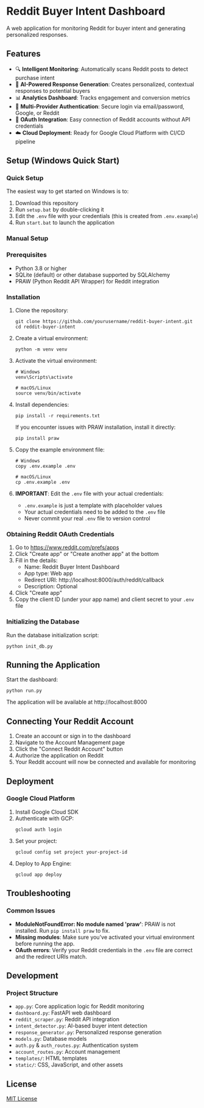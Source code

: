 # Reddit Buyer Intent Dashboard

A web application for monitoring Reddit for buyer intent and generating personalized responses.

## Features

- 🔍 **Intelligent Monitoring**: Automatically scans Reddit posts to detect purchase intent
- 🤖 **AI-Powered Response Generation**: Creates personalized, contextual responses to potential buyers
- 📊 **Analytics Dashboard**: Tracks engagement and conversion metrics
- 🔑 **Multi-Provider Authentication**: Secure login via email/password, Google, or Reddit
- 🔄 **OAuth Integration**: Easy connection of Reddit accounts without API credentials
- ☁️ **Cloud Deployment**: Ready for Google Cloud Platform with CI/CD pipeline

## Setup (Windows Quick Start)

### Quick Setup

The easiest way to get started on Windows is to:

1. Download this repository
2. Run `setup.bat` by double-clicking it
3. Edit the `.env` file with your credentials (this is created from `.env.example`)
4. Run `start.bat` to launch the application

### Manual Setup

### Prerequisites

- Python 3.8 or higher
- SQLite (default) or other database supported by SQLAlchemy
- PRAW (Python Reddit API Wrapper) for Reddit integration

### Installation

1. Clone the repository:
   ```
   git clone https://github.com/yourusername/reddit-buyer-intent.git
   cd reddit-buyer-intent
   ```

2. Create a virtual environment:
   ```
   python -m venv venv
   ```

3. Activate the virtual environment:
   ```
   # Windows
   venv\Scripts\activate
   
   # macOS/Linux
   source venv/bin/activate
   ```

4. Install dependencies:
   ```
   pip install -r requirements.txt
   ```
   
   If you encounter issues with PRAW installation, install it directly:
   ```
   pip install praw
   ```

5. Copy the example environment file:
   ```
   # Windows
   copy .env.example .env
   
   # macOS/Linux
   cp .env.example .env
   ```

6. **IMPORTANT**: Edit the `.env` file with your actual credentials:
   - `.env.example` is just a template with placeholder values
   - Your actual credentials need to be added to the `.env` file
   - Never commit your real `.env` file to version control

### Obtaining Reddit OAuth Credentials

1. Go to https://www.reddit.com/prefs/apps
2. Click "Create app" or "Create another app" at the bottom
3. Fill in the details:
   - Name: Reddit Buyer Intent Dashboard
   - App type: Web app
   - Redirect URI: http://localhost:8000/auth/reddit/callback
   - Description: Optional
4. Click "Create app"
5. Copy the client ID (under your app name) and client secret to your `.env` file

### Initializing the Database

Run the database initialization script:
```
python init_db.py
```

## Running the Application

Start the dashboard:
```
python run.py
```

The application will be available at http://localhost:8000

## Connecting Your Reddit Account

1. Create an account or sign in to the dashboard
2. Navigate to the Account Management page
3. Click the "Connect Reddit Account" button
4. Authorize the application on Reddit
5. Your Reddit account will now be connected and available for monitoring

## Deployment

### Google Cloud Platform

1. Install Google Cloud SDK
2. Authenticate with GCP:
   ```
   gcloud auth login
   ```
3. Set your project:
   ```
   gcloud config set project your-project-id
   ```
4. Deploy to App Engine:
   ```
   gcloud app deploy
   ```

## Troubleshooting

### Common Issues

- **ModuleNotFoundError: No module named 'praw'**: PRAW is not installed. Run `pip install praw` to fix.
- **Missing modules**: Make sure you've activated your virtual environment before running the app.
- **OAuth errors**: Verify your Reddit credentials in the `.env` file are correct and the redirect URIs match.

## Development

### Project Structure

- `app.py`: Core application logic for Reddit monitoring
- `dashboard.py`: FastAPI web dashboard
- `reddit_scraper.py`: Reddit API integration
- `intent_detector.py`: AI-based buyer intent detection
- `response_generator.py`: Personalized response generation
- `models.py`: Database models
- `auth.py` & `auth_routes.py`: Authentication system
- `account_routes.py`: Account management
- `templates/`: HTML templates
- `static/`: CSS, JavaScript, and other assets

## License

[MIT License](LICENSE) 